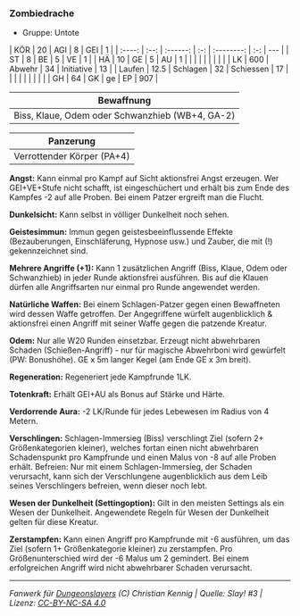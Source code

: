 ### Zombiedrache

- Gruppe: Untote

|  KÖR   |  20  |   AGI    |  8  |    GEI     |  1  |
| :----: | :--: | :------: | :-: | :--------: | :-: | --- |
|   ST   |  8   |    BE    |  5  |     VE     |  1  |
|   HÄ   |  10  |    GE    |  5  |     AU     |  1  |
|        |      |          |     |            |     |     |
|   LK   | 600  |  Abwehr  | 34  | Initiative | 13  |
| Laufen | 12.5 | Schlagen | 32  | Schiessen  | 17  |
|        |      |          |     |            |     |     |
|   GH   |  64  |    GK    | ge  |     EP     | 907 |

|                   Bewaffnung                    |
| :---------------------------------------------: |
| Biss, Klaue, Odem oder Schwanzhieb (WB+4, GA-2) |

|         Panzerung          |
| :------------------------: |
| Verrottender Körper (PA+4) |

**Angst:** Kann einmal pro Kampf auf Sicht aktionsfrei Angst erzeugen. Wer GEI+VE+Stufe nicht schafft, ist eingeschüchert und erhält bis zum Ende des Kampfes -2 auf alle Proben. Bei einem Patzer ergreift man die Flucht.

**Dunkelsicht:** Kann selbst in völliger Dunkelheit noch sehen.

**Geistesimmun:** Immun gegen geistesbeeinflussende Effekte (Bezauberungen, Einschläferung, Hypnose usw.) und Zauber, die mit (!) gekennzeichnet sind.

**Mehrere Angriffe (+1):** Kann 1 zusätzlichen Angriff (Biss, Klaue, Odem oder Schwanzhieb) in jeder Runde aktionsfrei ausführen. Bis auf die Klauen dürfen alle Angriffsarten nur einmal pro Runde angewendet werden.

**Natürliche Waffen:** Bei einem Schlagen-Patzer gegen einen Bewaffneten wird dessen Waffe getroffen. Der Angegriffene würfelt augenblicklich & aktionsfrei einen Angriff mit seiner Waffe gegen die patzende Kreatur.

**Odem:** Nur alle W20 Runden einsetzbar. Erzeugt nicht abwehrbaren Schaden (Schießen-Angriff) - nur für magische Abwehrboni wird gewürfelt (PW: Bonushöhe). GE x 5m langer Kegel (am Ende GE x 3m breit).

**Regeneration:** Regeneriert jede Kampfrunde 1LK.

**Totenkraft:** Erhält GEI+AU als Bonus auf Stärke und Härte.

**Verdorrende Aura:** -2 LK/Runde für jedes Lebewesen im Radius von 4 Metern.

**Verschlingen:** Schlagen-Immersieg (Biss) verschlingt Ziel (sofern 2+ Größenkategorien kleiner), welches fortan einen nicht abwehrbaren Schadenspunkt pro Kampfrunde und einen Malus von -8 auf alle Proben erhält. Befreien: Nur mit einem Schlagen-Immersieg, der Schaden verursacht, kann sich der Verschlungene augenblicklich aus dem Leib seines Verschlingers befreien, wenn dieser noch lebt.

**Wesen der Dunkelheit (Settingoption):** Gilt in den meisten Settings als ein Wesen der Dunkelheit. Angewendete Regeln für Wesen der Dunkelheit gelten für diese Kreatur.

**Zerstampfen:** Kann einen Angriff pro Kampfrunde mit -6 ausführen, um das Ziel (sofern 1+ Größenkategorie kleiner) zu zerstampfen. Pro Größenunterschied wird der -6 Malus um 2 gemindert. Bei einem erfolgreichen Angriff wird nicht abwehrbarer Schaden verursacht.

---

_Fanwerk für [Dungeonslayers](https://www.dungeonslayers.net/) (C) Christian Kennig | Quelle: Slay! #3 | Lizenz: [CC-BY-NC-SA 4.0](https://creativecommons.org/licenses/by-nc-sa/4.0/deed.de)_
